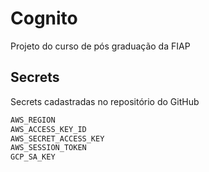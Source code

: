 # Cognito
Projeto do curso de pós graduação da FIAP

## Secrets
Secrets cadastradas no repositório do GitHub

```bash
AWS_REGION
AWS_ACCESS_KEY_ID
AWS_SECRET_ACCESS_KEY
AWS_SESSION_TOKEN
GCP_SA_KEY
```